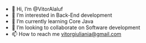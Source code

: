 - 👋 Hi, I’m @VitorAlaluf
- 👀 I’m interested in Back-End development
- 🌱 I’m currently learning Core Java
- 💞️ I’m looking to collaborate on Software development
- 📫 How to reach me vitorgiuliania@gmail.com

<!---
VitorAlaluf/VitorAlaluf is a ✨ special ✨ repository because its `README.md` (this file) appears on your GitHub profile.
You can click the Preview link to take a look at your changes.
--->
